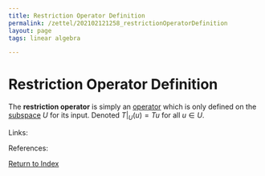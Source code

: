 ```yaml
---
title: Restriction Operator Definition
permalink: /zettel/202102121258_restrictionOperatorDefinition
layout: page
tags: linear algebra

---
```

# Restriction Operator Definition

The **restriction operator** is simply an [operator](202102082104_operatorDefinition) which is only defined on 
the [subspace](202102061429_subspaceDefinition) $U$ for its input. Denoted $T|_U (u) = Tu$ for 
all $u \in U$.

Links: 

References: 

[Return to Index](index)